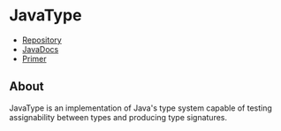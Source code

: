 # JavaType

- [Repository](https://github.com/HoneyRoasted/JavaType)
- [JavaDocs](https://honeyroasted.github.io/JavaType/)
- [Primer](primer.md)

## About

JavaType is an implementation of Java's type system capable of testing assignability between types and producing type signatures.
